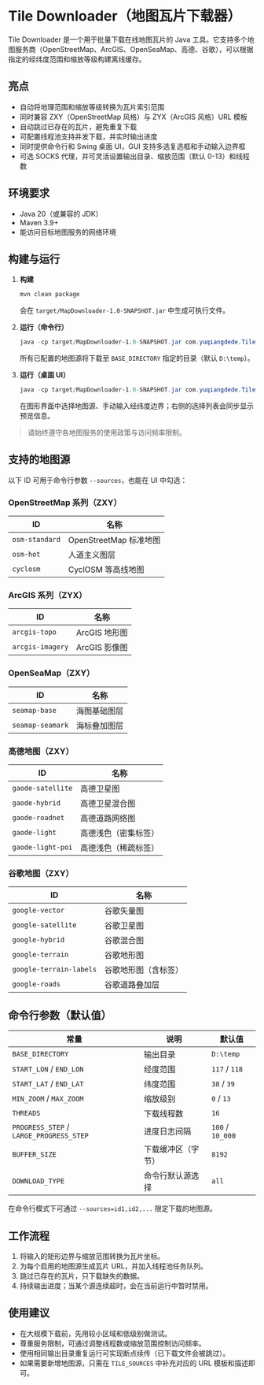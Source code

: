 # Tile Downloader（地图瓦片下载器）

Tile Downloader 是一个用于批量下载在线地图瓦片的 Java 工具。它支持多个地图服务商（OpenStreetMap、ArcGIS、OpenSeaMap、高德、谷歌），可以根据指定的经纬度范围和缩放等级构建离线缓存。

## 亮点
- 自动将地理范围和缩放等级转换为瓦片索引范围
- 同时兼容 ZXY（OpenStreetMap 风格）与 ZYX（ArcGIS 风格）URL 模板
- 自动跳过已存在的瓦片，避免重复下载
- 可配置线程池支持并发下载，并实时输出进度
- 同时提供命令行和 Swing 桌面 UI，GUI 支持多选复选框和手动输入边界框
- 可选 SOCKS 代理，并可灵活设置输出目录、缩放范围（默认 0-13）和线程数

## 环境要求
- Java 20（或兼容的 JDK）
- Maven 3.9+
- 能访问目标地图服务的网络环境

## 构建与运行
1. **构建**
   ```powershell
   mvn clean package
   ```
   会在 `target/MapDownloader-1.0-SNAPSHOT.jar` 中生成可执行文件。

2. **运行（命令行）**
   ```powershell
   java -cp target/MapDownloader-1.0-SNAPSHOT.jar com.yuqiangdede.TileDownloader
   ```
   所有已配置的地图源将下载至 `BASE_DIRECTORY` 指定的目录（默认 `D:\temp`）。

3. **运行（桌面 UI）**
   ```powershell
   java -cp target/MapDownloader-1.0-SNAPSHOT.jar com.yuqiangdede.TileDownloaderUI
   ```
   在图形界面中选择地图源、手动输入经纬度边界；右侧的选择列表会同步显示预览信息。

> 请始终遵守各地图服务的使用政策与访问频率限制。

## 支持的地图源
以下 ID 可用于命令行参数 `--sources`，也能在 UI 中勾选：

### OpenStreetMap 系列（ZXY）
| ID | 名称 |
| --- | --- |
| `osm-standard` | OpenStreetMap 标准地图 |
| `osm-hot` | 人道主义图层 |
| `cyclosm` | CyclOSM 等高线地图 |

### ArcGIS 系列（ZYX）
| ID | 名称 |
| --- | --- |
| `arcgis-topo` | ArcGIS 地形图 |
| `arcgis-imagery` | ArcGIS 影像图 |

### OpenSeaMap（ZXY）
| ID | 名称 |
| --- | --- |
| `seamap-base` | 海图基础图层 |
| `seamap-seamark` | 海标叠加图层 |

### 高德地图（ZXY）
| ID | 名称 |
| --- | --- |
| `gaode-satellite` | 高德卫星图 |
| `gaode-hybrid` | 高德卫星混合图 |
| `gaode-roadnet` | 高德道路网络图 |
| `gaode-light` | 高德浅色（密集标签） |
| `gaode-light-poi` | 高德浅色（稀疏标签） |

### 谷歌地图（ZXY）
| ID | 名称 |
| --- | --- |
| `google-vector` | 谷歌矢量图 |
| `google-satellite` | 谷歌卫星图 |
| `google-hybrid` | 谷歌混合图 |
| `google-terrain` | 谷歌地形图 |
| `google-terrain-labels` | 谷歌地形图（含标签） |
| `google-roads` | 谷歌道路叠加层 |

## 命令行参数（默认值）
| 常量 | 说明 | 默认值 |
| --- | --- | --- |
| `BASE_DIRECTORY` | 输出目录 | `D:\temp` |
| `START_LON` / `END_LON` | 经度范围 | `117` / `118` |
| `START_LAT` / `END_LAT` | 纬度范围 | `38` / `39` |
| `MIN_ZOOM` / `MAX_ZOOM` | 缩放级别 | `0` / `13` |
| `THREADS` | 下载线程数 | `16` |
| `PROGRESS_STEP` / `LARGE_PROGRESS_STEP` | 进度日志间隔 | `100` / `10_000` |
| `BUFFER_SIZE` | 下载缓冲区（字节） | `8192` |
| `DOWNLOAD_TYPE` | 命令行默认源选择 | `all` |

在命令行模式下可通过 `--sources=id1,id2,...` 限定下载的地图源。

## 工作流程
1. 将输入的矩形边界与缩放范围转换为瓦片坐标。
2. 为每个启用的地图源生成瓦片 URL，并加入线程池任务队列。
3. 跳过已存在的瓦片，只下载缺失的数据。
4. 持续输出进度；当某个源连续超时，会在当前运行中暂时禁用。

## 使用建议
- 在大规模下载前，先用较小区域和低级别做测试。
- 尊重服务限制，可通过调整线程数或缩放范围控制访问频率。
- 使用相同输出目录重复运行可实现断点续传（已下载文件会被跳过）。
- 如果需要新增地图源，只需在 `TILE_SOURCES` 中补充对应的 URL 模板和描述即可。

